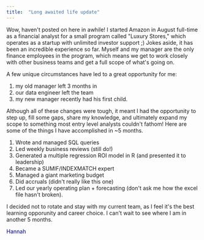```yaml
---
title:  "Long awaited life update"
---
```

Wow, haven't posted on here in awhile! I started Amazon in August full-time as a financial analyst for a small program called "Luxury Stores," 
which operates as a startup with unlimited investor support ;) Jokes aside, it has been an incredible experience so far. Myself and my manager 
are the only finance employees in the program, which means we get to work closely with other business teams and get a full scope of what's going on.

A few unique circumstances have led to a great opportunity for me:

  1) my old manager left 3 months in
  2) our data engineer left the team
  3) my new manager recently had his first child.

Although all of these changes were tough, it meant I had the opportunity to step up, fill some gaps, share my knowledge, and ultimately expand my scope
to something most entry level analysts couldn't fathom!
Here are some of the things I have accomplished in ~5 months.

1) Wrote and managed SQL queries
2) Led weekly business reviews (still do!)
3) Generated a multiple regression ROI model in R (and presented it to leadership)
4) Became a SUMIF/INDEXMATCH expert
5) Managed a giant marketing budget
6) Did accruals (didn't really like this one)
7) Led our yearly operating plan + forecasting (don't ask me how the excel file hasn't broken).

I decided not to rotate and stay with my current team, as I feel it's the best learning opporunity and career choice. I can't wait to see where I am in another 5 months.

<span style="color:navy"> Hannah </span>
